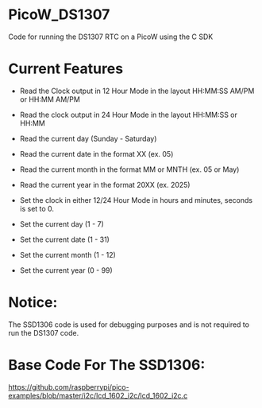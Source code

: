 # PicoW_DS1307
Code for running the DS1307 RTC on a PicoW using the C SDK

# Current Features
* Read the Clock output in 12 Hour Mode in the layout HH:MM:SS AM/PM or HH:MM AM/PM
* Read the clock output in 24 Hour Mode in the layout HH:MM:SS or HH:MM
* Read the current day (Sunday - Saturday)
* Read the current date in the format XX (ex. 05)
* Read the current month in the format MM or MNTH (ex. 05 or May)
* Read the current year in the format 20XX (ex. 2025)

* Set the clock in either 12/24 Hour Mode in hours and minutes, seconds is set to 0.
* Set the current day (1 - 7)
* Set the current date (1 - 31)
* Set the current month (1 - 12)
* Set the current year (0 - 99)

# Notice:
The SSD1306 code is used for debugging purposes and is not required to run the DS1307 code.

# Base Code For The SSD1306: 
https://github.com/raspberrypi/pico-examples/blob/master/i2c/lcd_1602_i2c/lcd_1602_i2c.c
